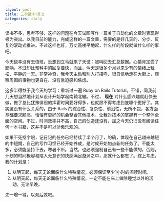 ```yaml
---
layout: post
title: 三次循环•其七
categories: daily
---
```



读书不多，思考不够，这样的问题在今天试图写作一篇关于自动化的文章时表现得极为突出。以我目前的能力，完成这样的一篇文章，需要的是好几天的、分步、反复的滚动式推进。不过这样也好，万丈高楼平地起，什么样的阶段就做什么样的事吧。

今天侥幸没有去值班，没想到立马就来了天谴：被叫回去汇总数据。心情肯定受了影响，不过却比预料中的回复要快，而且，今天是很多个月以来少有的情绪上轻松、平静的一天。非常神奇，我今天主动和别人打招呼、很自信地走在大街上，观察周围的事物也更自在、没有急迫感和焦虑。

这多半得益于我今天的学习：重新过一遍 Ruby on Rails Tutorial。不错，同我前几天想当然地计划从设计开始学起南辕北辙。不过， __现在__ 对什么感兴趣就赶快去做，做了总比犹豫徘徊的挥霍时间要好得多，也就顾不得考虑到底哪个更好了。其实这没有什么关系的，由于 Rails 的综合性、复杂性、前沿性，无所不包，各方面基础要求颇高，恰恰有更好的机会整合其他技术，让我对技术的掌握有一个整体全面的空间。不过，时间效率并不高，自己的创造还没有，加之今天仍旧没有阅读任何一本书籍，这并不是可以骄傲乐观的。

如果不死抠字眼，记日记的任务已经持续了半个月了，的确，体现在自己越来越短的中短期，自己的写作习惯已经开始养成，是时候开始加点新的任务了。不能太多，必须能坚持下去，寒暑不断。当然，也必须强制自己有一些不能做的，否则，计划的时间极容易陷入无意识的快感满足漩涡之中，那就什么都忘了。综上考虑，我的计划是：

1. 从明天起，每天无论面临什么特殊情况，必须保证至少1小时的阅读时间。
2. 从明天起，每天无论面临什么特殊情况，一定不能在床上做除睡觉以外的活动，无论早晚。

先一增一减，以观后效吧。
